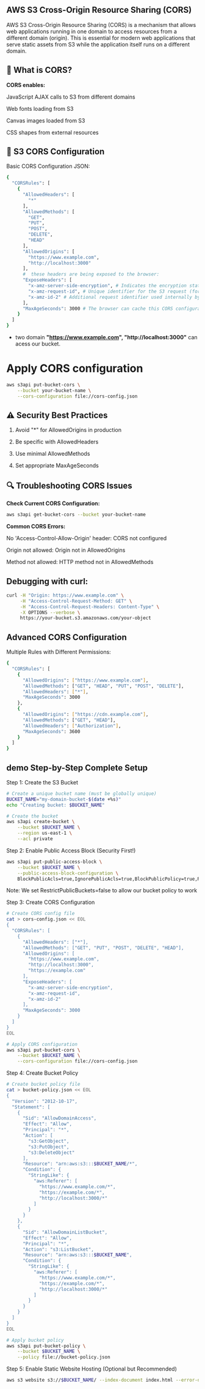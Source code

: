 ## AWS S3 Cross-Origin Resource Sharing (CORS)

AWS S3 Cross-Origin Resource Sharing (CORS) is a mechanism that allows web applications running in one domain to access resources from a different domain (origin). This is essential for modern web applications that serve static assets from S3 while the application itself runs on a different domain.
## 🎯 What is CORS?

**CORS enables:**

JavaScript AJAX calls to S3 from different domains

Web fonts loading from S3

Canvas images loaded from S3

CSS shapes from external resources

## 📝 S3 CORS Configuration

Basic CORS Configuration JSON:

```bash
{
  "CORSRules": [
    {
      "AllowedHeaders": [
        "*"
      ],
      "AllowedMethods": [
        "GET",
        "PUT",
        "POST",
        "DELETE",
        "HEAD"
      ],
      "AllowedOrigins": [
        "https://www.example.com",
        "http://localhost:3000"
      ],
      #  these headers are being exposed to the browser:
      "ExposeHeaders": [                   
        "x-amz-server-side-encryption", # Indicates the encryption status of the object
        "x-amz-request-id", # Unique identifier for the S3 request (for debugging)
        "x-amz-id-2" # Additional request identifier used internally by AWS
      ],
      "MaxAgeSeconds": 3000 # The browser can cache this CORS configuration for 3000 seconds (50 minutes)
    }
  ]
}
```
- two domain **"https://www.example.com", "http://localhost:3000"** can acess our bucket. 
# Apply CORS configuration
```bash
aws s3api put-bucket-cors \
    --bucket your-bucket-name \
    --cors-configuration file://cors-config.json
```
## ⚠️ Security Best Practices
1. Avoid "*" for AllowedOrigins in production

2. Be specific with AllowedHeaders

3. Use minimal AllowedMethods

4. Set appropriate MaxAgeSeconds

## 🔍 Troubleshooting CORS Issues

**Check Current CORS Configuration:**
```bash
aws s3api get-bucket-cors --bucket your-bucket-name
```

**Common CORS Errors:**

No 'Access-Control-Allow-Origin' header: CORS not configured

Origin not allowed: Origin not in AllowedOrigins

Method not allowed: HTTP method not in AllowedMethods

## Debugging with curl:
```bash
curl -H "Origin: https://www.example.com" \
     -H "Access-Control-Request-Method: GET" \
     -H "Access-Control-Request-Headers: Content-Type" \
     -X OPTIONS --verbose \
     https://your-bucket.s3.amazonaws.com/your-object
```

##   Advanced CORS Configuration
Multiple Rules with Different Permissions:
```bash
{
  "CORSRules": [
    {
      "AllowedOrigins": ["https://www.example.com"],
      "AllowedMethods": ["GET", "HEAD", "PUT", "POST", "DELETE"],
      "AllowedHeaders": ["*"],
      "MaxAgeSeconds": 3000
    },
    {
      "AllowedOrigins": ["https://cdn.example.com"],
      "AllowedMethods": ["GET", "HEAD"],
      "AllowedHeaders": ["Authorization"],
      "MaxAgeSeconds": 3600
    }
  ]
}
```


## demo  Step-by-Step Complete Setup
Step 1: Create the S3 Bucket
```bash
# Create a unique bucket name (must be globally unique)
BUCKET_NAME="my-domain-bucket-$(date +%s)"
echo "Creating bucket: $BUCKET_NAME"

# Create the bucket
aws s3api create-bucket \
    --bucket $BUCKET_NAME \
    --region us-east-1 \
    --acl private
```

Step 2: Enable Public Access Block (Security First!)
```bash
aws s3api put-public-access-block \
    --bucket $BUCKET_NAME \
    --public-access-block-configuration \
    BlockPublicAcls=true,IgnorePublicAcls=true,BlockPublicPolicy=true,RestrictPublicBuckets=false
```
Note: We set RestrictPublicBuckets=false to allow our bucket policy to work

Step 3: Create CORS Configuration
```bash
# Create CORS config file
cat > cors-config.json << EOL
{
  "CORSRules": [
    {
      "AllowedHeaders": ["*"],
      "AllowedMethods": ["GET", "PUT", "POST", "DELETE", "HEAD"],
      "AllowedOrigins": [
        "https://www.example.com",
        "http://localhost:3000",
        "https://example.com"
      ],
      "ExposeHeaders": [
        "x-amz-server-side-encryption",
        "x-amz-request-id",
        "x-amz-id-2"
      ],
      "MaxAgeSeconds": 3000
    }
  ]
}
EOL

# Apply CORS configuration
aws s3api put-bucket-cors \
    --bucket $BUCKET_NAME \
    --cors-configuration file://cors-config.json
```

Step 4: Create Bucket Policy
```bash
# Create bucket policy file
cat > bucket-policy.json << EOL
{
  "Version": "2012-10-17",
  "Statement": [
    {
      "Sid": "AllowDomainAccess",
      "Effect": "Allow",
      "Principal": "*",
      "Action": [
        "s3:GetObject",
        "s3:PutObject",
        "s3:DeleteObject"
      ],
      "Resource": "arn:aws:s3:::$BUCKET_NAME/*",
      "Condition": {
        "StringLike": {
          "aws:Referer": [
            "https://www.example.com/*",
            "https://example.com/*",
            "http://localhost:3000/*"
          ]
        }
      }
    },
    {
      "Sid": "AllowDomainListBucket",
      "Effect": "Allow",
      "Principal": "*",
      "Action": "s3:ListBucket",
      "Resource": "arn:aws:s3:::$BUCKET_NAME",
      "Condition": {
        "StringLike": {
          "aws:Referer": [
            "https://www.example.com/*",
            "https://example.com/*",
            "http://localhost:3000/*"
          ]
        }
      }
    }
  ]
}
EOL

# Apply bucket policy
aws s3api put-bucket-policy \
    --bucket $BUCKET_NAME \
    --policy file://bucket-policy.json
```

Step 5: Enable Static Website Hosting (Optional but Recommended)
```bash
aws s3 website s3://$BUCKET_NAME/ --index-document index.html --error-document error.html
```